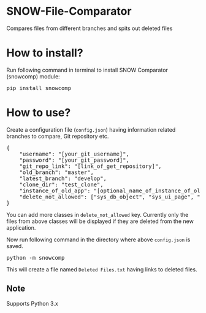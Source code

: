 # SNOW-File-Comparator
Compares files from different branches and spits out deleted files

# How to install?
Run following command in terminal to install SNOW Comparator (snowcomp) module:

<pre>pip install snowcomp</pre>

# How to use?
Create a configuration file (`config.json`) having information related branches to compare, Git repository etc.

<pre>{
    "username": "[your_git_username]",
    "password": "[your_git_password]",
    "git_repo_link": "[link_of_get_repository]",
    "old_branch": "master",
    "latest_branch": "develop",
    "clone_dir": "test_clone",
    "instance_of_old_app": "[optional_name_of_instance_of_old_app_like_venXXXXX]",
    "delete_not_allowed": ["sys_db_object", "sys_ui_page", "sysauto_script", "sys_script", "sys_script_include", "sys_ui_action", "sysevent_register" , "sysevent_script_action", "sys_script_client", "sys_user_role", "sys_security_acl", "ecc_agent_script_include"]
}</pre>

You can add more classes in `delete_not_allowed` key. Currently only the files from above classes will be displayed if they are deleted from the new application.

Now run following command in the directory where above `config.json` is saved.

<pre>python -m snowcomp</pre>

This will create a file named `Deleted Files.txt` having links to deleted files.

## Note

Supports Python 3.x
